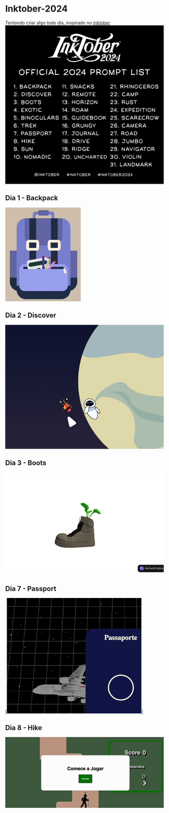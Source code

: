 # Inktober-2024

Tentando criar algo todo dia, inspirado no [inktober](https://inktober.com/rules)
[![Inktober list](./inktober/2024promptlist.jpg)](https://inktober.com/rules)

## Dia 1 - Backpack

[![Backpack](./day_1-backpack/preview.gif)](https://codesandbox.io/p/sandbox/xgp2rm)

## Dia 2 - Discover

[![Wall-e e Eva](./day_2-discover/wall-e_eva.png)](https://codesandbox.io/p/sandbox/2-day-discover-h378j2)

## Dia 3 - Boots

[![boots](./day_3-boots/preview.png)](https://codesandbox.io/p/devbox/day-3-boot-x7lchq)

## Dia 7 - Passport

[![passport](./day_7-passport/passport.png)]

## Dia 8 - Hike

[![game](./day_8-hike/game.gif)](https://codesandbox.io/p/sandbox/withered-thunder-l2k7fs)
